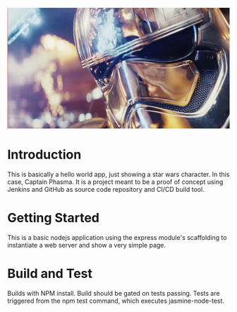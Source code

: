 ![Project Phasma](./public/images/captain_phasma.PNG)
# Introduction 
This is basically a hello world app, just showing a star wars character. In this case, Captain Phasma. It is a project meant to be a proof of concept using Jenkins and GitHub as source code repository and CI/CD build tool.

# Getting Started
This is a basic nodejs application using the express module's scaffolding to instantiate a web server and show a very simple page.

# Build and Test
Builds with NPM install. Build should be gated on tests passing. Tests are triggered from the npm test command, which executes jasmine-node-test.

